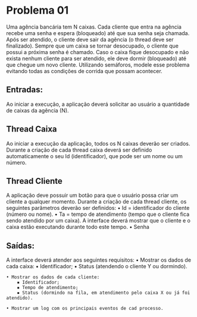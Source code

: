 # Problema 01
Uma agência bancária tem N caixas. Cada cliente que entra na agência recebe uma senha e espera (bloqueado) até que sua senha seja chamada. Após ser atendido, o cliente deve sair da agência (o thread deve ser finalizado). Sempre que um caixa se tornar desocupado, o cliente que possui a próxima senha é chamado. Caso o caixa fique desocupado e não exista nenhum cliente para ser atendido, ele deve dormir (bloqueado) até que chegue um novo cliente. Utilizando semáforos, modele esse problema evitando todas as condições de corrida que possam acontecer.

## Entradas:

Ao iniciar a execução, a aplicação deverá solicitar ao usuário a quantidade de caixas da agência (N).

## Thread Caixa

Ao iniciar a execução da aplicação, todos os N caixas deverão ser criados. Durante a criação de cada thread caixa deverá ser definido automaticamente o seu Id (identificador), que pode ser um nome ou um número.

## Thread Cliente

A aplicação deve possuir um botão para que o usuário possa criar um cliente a qualquer momento. Durante a criação de cada thread cliente, os seguintes parâmetros deverão ser definidos:
    • Id = identificador do cliente (número ou nome).
    • Ta = tempo de atendimento (tempo que o cliente fica sendo atendido por um caixa). A interface deverá mostrar que o cliente e o caixa estão executando durante todo este tempo.
    • Senha

## Saídas:

A interface deverá atender aos seguintes requisitos:
    • Mostrar os dados de cada caixa:
        ▪ Identificador;
        ▪ Status (atendendo o cliente Y ou dormindo).

    • Mostrar os dados de cada cliente:
        ▪ Identificador;
        ▪ Tempo de atendimento;
        ▪ Status (dormindo na fila, em atendimento pelo caixa X ou já foi atendido).

    • Mostrar um log com os principais eventos de cad processo.
